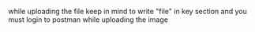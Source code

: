 while uploading the file  keep in mind to write "file" in key section and you must login to  postman while uploading  the image 

